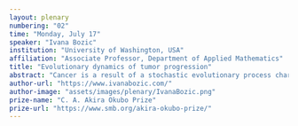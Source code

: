 ```yaml
---
layout: plenary
numbering: "02"
time: "Monday, July 17"
speaker: "Ivana Bozic"
institution: "University of Washington, USA"
affiliation: "Associate Professor, Department of Applied Mathematics"
title: "Evolutionary dynamics of tumor progression"
abstract: "Cancer is a result of a stochastic evolutionary process characterized by the accumulation of mutations that are responsible for tumor initiation, progression, immune escape, and drug resistance, as well as mutations with no effect on the phenotype. Mathematical modeling can be used to describe the dynamics of tumor cell populations and to obtain insights into the hidden evolutionary processes leading to cancer. I will present recent approaches to quantify evolutionary dynamics of chronic lymphocytic leukemia and colorectal cancer in patients, and their implications for interpretation of cancer sequencing data."
author-url: "https://www.ivanabozic.com/"
author-image: "assets/images/plenary/IvanaBozic.png"
prize-name: "C. A. Akira Okubo Prize"
prize-url: "https://www.smb.org/akira-okubo-prize/"
---
```

